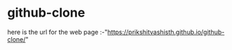 # github-clone   
 
 here is the url for the web page :-"https://prikshitvashisth.github.io/github-clone/" 
